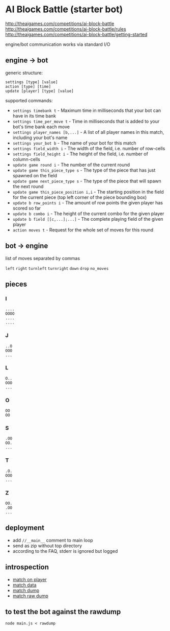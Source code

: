 # AI Block Battle (starter bot)

<http://theaigames.com/competitions/ai-block-battle>
<http://theaigames.com/competitions/ai-block-battle/rules>
<http://theaigames.com/competitions/ai-block-battle/getting-started>


engine/bot communication works via standard I/O


## engine -> bot

generic structure:

`settings [type] [value]`  
`action [type] [time]`  
`update [player] [type] [value]`

supported commands:

* `settings timebank t` -	Maximum time in milliseconds that your bot can have in its time bank
* `settings time_per_move t` -	Time in milliseconds that is added to your bot's time bank each move
* `settings player_names [b,...]` -	A list of all player names in this match, including your bot's name
* `settings your_bot b` -	The name of your bot for this match
* `settings field_width i` -	The width of the field, i.e. number of row-cells
* `settings field_height i` -	The height of the field, i.e. number of column-cells
* `update game round i` -	The number of the current round
* `update game this_piece_type s` -	The type of the piece that has just spawned on the field
* `update game next_piece_type s` -	The type of the piece that will spawn the next round
* `update game this_piece_position i,i` -	The starting position in the field for the current piece (top left corner of the piece bounding box)
* `update b row_points i` -	The amount of row points the given player has scored so far
* `update b combo i` -	The height of the current combo for the given player
* `update b field [[c,...];...]` -	The complete playing field of the given player
* `action moves t` - Request for the whole set of moves for this round



## bot -> engine

list of moves separated by commas

`left`
`right`
`turnleft`
`turnright`
`down`
`drop`
`no_moves`


## pieces

### I

```
....
OOOO
....
....
```

### J

```
..O
OOO
...
```

### L


```
O..
OOO
...
```

### O

```
OO
OO
```

### S

```
.OO
OO.
...
```

### T

```
.O.
OOO
...
```

### Z

```
OO.
.OO
...
```

## deployment

* add `//__main__` comment to main loop
* send as zip without top directory
* according to the FAQ, stderr is ignored but logged


## introspection

* [match on player](http://theaigames.com/competitions/ai-block-battle/games/55b6d0801c687b361d5ba3ff)
* [match data](http://theaigames.com/competitions/ai-block-battle/games/55b6d0801c687b361d5ba3ff/data)
* [match dump](http://theaigames.com/competitions/ai-block-battle/games/55b6d0801c687b361d5ba3ff/dump)
* [match raw dump](http://theaigames.com/competitions/ai-block-battle/games/55b6d0801c687b361d5ba3ff/rawdump)


## to test the bot against the rawdump

    node main.js < rawdump
